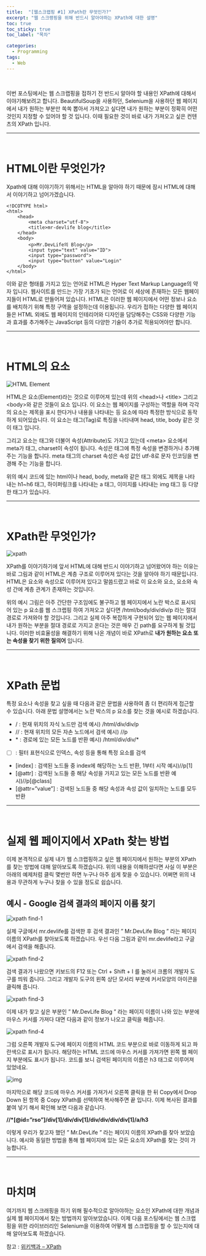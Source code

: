 ```yaml
---
title:  "[웹스크랩핑 #1] XPath란 무엇인가?"
excerpt: "웹 스크랭핑을 위해 반드시 알아야하는 XPath에 대한 설명"
toc: true
toc_sticky: true
toc_label: "목차"

categories:
  - Programming
tags:
  - Web
---
```


<p>&nbsp;</p>



이번 포스팅에서는 웹 스크랩핑을 접하기 전 반드시 알아야 할 내용인 XPath에 대해서 이야기해보려고 합니다. BeautifulSoup을 사용하던, Selenium을 사용하던 웹 페이지에서 내가 원하는 부분만 쏙쏙 뽑아서 가져오고 싶다면 내가 원하는 부분이 정확히 어떤 것인지 지정할 수 있어야 할 것 입니다. 이때 필요한 것이 바로 내가 가져오고 싶은 컨텐츠의 XPath 입니다.  

-----

<p>&nbsp;</p>


# HTML이란 무엇인가?

Xpath에 대해 이야기하기 위해서는 HTML을 알아야 하기 때문에 잠시 HTML에 대해서 이야기하고 넘어가겠습니다.   

```markup
<!DCOTYPE html>
<html>
    <head>
        <meta charset="utf-8">
        <title>mr-devlife blog</title>
    </head>
    <body>
        <p>Mr.DevLife의 Blog</p>
        <input type="text" value="ID">
        <input type="password">
        <input type="button" value="Login"
    </body>
</html>
```

이와 같은 형태를 가지고 있는 언어로 HTML은 Hyper Text Markup Language의 약자 입니다. 웹사이트를 만드는 가장 기초가 되는 언어로 이 세상에 존재하는 모든 웹페이지들이 HTML로 만들어져 있습니다. HTML은 이러한 웹 페이지에서 어떤 정보나 요소를 배치하기 위해 특정 구역을 설정하는데 이용됩니다. 우리가 접하는 다양한 웹 페이지들은 HTML 외에도 웹 페이지의 인테리어와 디자인을 담당해주는 CSS와 다양한 기능과 효과를 추가해주는 JavaScript 등의 다양한 기술이 추가로 적용되어야만 합니다.   

-----

<p>&nbsp;</p>


# HTML의 요소

![HTML Element](https://drive.google.com/uc?export=view&id=1CQSa_zoYYgvHtluWB1qSDhP-nTpjr1KQ)

HTML은 요소(Element)라는 것으로 이루어져 있는데 위의 \<head>나 \<title> 그리고 \<body>와 같은 것들이 요소 입니다. 이 요소는 웹 페이지를 구성하는 역할을 하며 각각의 요소는 제목을 표시 한다거나 내용을 나타내는 등 요소에 따라 특정한 방식으로 동작하게 되어있습니다. 이 요소는 태그(Tag)로 특징을 나타내며 head, title, body 같은 것이 태그 입니다.  

그리고 요소는 태그와 더불어 속성(Attribute)도 가지고 있는데 \<meta> 요소에서 meta가 태그, charset이 속성이 됩니다. 속성은 태그에 특정 속성을 변경하거나 추가해주는 기능을 합니다. meta 태그의 charset 속성은 속성 값인 utf-8로 문자 인코딩을 변경해 주는 기능을 합니다.   


위의 예시 코드에 있는 html이나 head, body, meta와 같은 태그 외에도 제목을 나타내는 h1~h6 태그, 하이퍼링크를 나타내는 a 태그, 이미지를 나타내는 img 태그 등 다양한 태그가 있습니다.  

-----

<p>&nbsp;</p>


# XPath란 무엇인가?

![xpath](https://drive.google.com/uc?export=view&id=11pGt2hpeGbYPWsVaZWC-msYeGdbCPiR-)

XPath를 이야기하기에 앞서 HTML에 대해 반드시 이야기하고 넘어왔어야 하는 이유는 바로 그림과 같이 HTML은 계층 구조로 이루어져 있다는 것을 알아야 하기 때문입니다. HTML은 요소와 속성으로 이루어져 있다고 말씀드렸고 바로 이 요소와 요소, 요소와 속성 간에 계층 관계가 존재하는 것입니다.   

위의 예시 그림은 아주 간단한 구조임에도 불구하고 웹 페이지에서 노란 박스로 표시되어 있는 p 요소를 웹 스크랩핑 하여 가져오고 싶다면 /html/body/div/div/p 라는 절대 경로로 가져와야 할 것입니다. 그리고 실제 아주 복잡하게 구현되어 있는 웹 페이지에서 내가 원하는 부분을 절대 경로로 가지고 온다는 것은 매우 긴 path를 요구하게 될 것입니다. 이러한 비효율성을 해결하기 위해 나온 개념이 바로 XPath로 **내가 원하는 요소 또는 속성을 찾기 위한 질의어** 입니다.  

-----

<p>&nbsp;</p>


# XPath 문법

특정 요소나 속성을 찾고 싶을 때 다음과 같은 문법을 사용하여 좀 더 편리하게 접근할 수 있습니다. 아래 문법 설명에서는 노란 박스의 p 요소를 찾는 것을 예시로 하겠습니다.  

- /   : 현재 위치의 자식 노드만 검색           예시) /html/div/div/p
- //  : 현재 위치의 모든 자손 노드에서 검색     예시) //p
- \*   : 경로에 있는 모든 노드를 반환           예시) /html/div/div/*
- [ ]  : 필터 표현식으로 인덱스, 속성 등을 통해 특정 요소를 검색
- [index] : 검색된 노드들 중 index에 해당하는 노드 반환, 1부터 시작   예시)//p[1]
- [@attr] : 검색된 노드들 중 해당 속성을 가지고 있는 모든 노드를 반환  예시)//p[@class]
- [@attr=”value”] : 검색된 노드들 중 해당 속성과 속성 값이 일치하는 노드를 모두 반환

-----

<p>&nbsp;</p>


# 실제 웹 페이지에서 XPath 찾는 방법

이제 본격적으로 실제 내가 웹 스크랩핑하고 싶은 웹 페이지에서 원하는 부분의 XPath를 찾는 방법에 대해 알아보도록 하겠습니다. 위의 내용을 이해하셨다면 사실 이 부분은 아래의 예제처럼 클릭 몇번만 하면 누구나 아주 쉽게 찾을 수 있습니다. 어쩌면 위의 내용과 무관하게 누구나 찾을 수 있을 정도로 쉽습니다.  

## 예시 - Google 검색 결과의 페이지 이름 찾기

![xpath find-1](https://drive.google.com/uc?export=view&id=1A9uUUryvZVr2bxL84jQs1E-xHqEc2667)
  
실제 구글에서 mr.devlife를 검색한 후 검색 결과인 ” Mr.DevLife Blog ” 라는 페이지 이름의 XPath를 찾아보도록 하겠습니다. 우선 다음 그림과 같이 mr.devlife라고 구글에서 검색을 해줍니다.  
  
![xpath find-2](https://drive.google.com/uc?export=view&id=121E23QWTTKkjwjIfrMtQ2CSwsM9U55GG)

검색 결과가 나왔으면 키보드의 F12 또는 Ctrl + Shift + I 를 눌러서 크롬의 개발자 도구를 띄워 줍니다. 그리고 개발자 도구의 왼쪽 상단 모서리 부분에 커서모양의 아이콘을 클릭해 줍니다.  
 
![xpath find-3](https://drive.google.com/uc?export=view&id=1DZtlUTC71a0caxPpP2qtHvppi8hkN31P)
  
이제 내가 찾고 싶은 부분인 ” Mr.DevLife Blog ” 라는 페이지 이름이 나와 있는 부분에 마우스 커서를 가져다 대면 다음과 같이 정보가 나오고 클릭을 해줍니다.  
  
![xpath find-4](https://drive.google.com/uc?export=view&id=1C9kxpdV-dmUIE2QdL8jVkcHexqB3fM9S)
  
그럼 오른쪽 개발자 도구에 페이지 이름의 HTML 코드 부분으로 바로 이동하게 되고 파란색으로 표시가 됩니다. 해당하는 HTML 코드에 마우스 커서를 가져가면 왼쪽 웹 페이지 부분에도 표시가 됩니다. 코드를 보니 검색된 페이지의 이름은 h3 태그로 이루어져 있었네요.  
  
![img](https://drive.google.com/uc?export=view&id=1KNfSduWX33m76HUJhbEXypyrO-kzwBsl)
  
마지막으로 해당 코드에 마우스 커서를 가져가서 오른쪽 클릭을 한 뒤 Copy에서 Drop Down 된 항목 중 Copy XPath를 선택하여 복사해주면 끝 입니다. 이제 복사된 결과를 붙여 넣기 해서 확인해 보면 다음과 같습니다.  
  
**//\*[@id=”rso”]/div[1]/div/div[1]/div/div/div/div[1]/a/h3**
  
이렇게 우리가 찾고자 했던 ” Mr.DevLife ” 라는 페이지 이름의 XPath를 찾아 보았습니다. 예시와 동일한 방법을 통해 웹 페이지에 있는 모든 요소의 XPath를 찾는 것이 가능합니다.  

-----

<p>&nbsp;</p>


# 마치며

여기까지 웹 스크래핑을 하기 위해 필수적으로 알아야하는 요소인 XPath에 대한 개념과 실제 웹 페이지에서 찾는 방법까지 알아보았습니다. 이제 다음 포스팅에서는 웹 스크랩핑을 위한 라이브러리인 Selenium을 이용하여 어떻게 웹 스크랩핑을 할 수 있는지에 대해 알아보도록 하겠습니다.  


참고 : [위키백과 – XPath](https://ko.wikipedia.org/wiki/XPath)